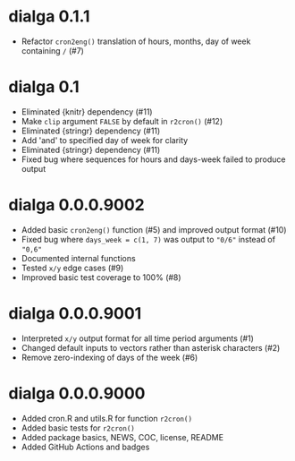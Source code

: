 # dialga 0.1.1

* Refactor `cron2eng()` translation of hours, months, day of week containing `/` (#7)

# dialga 0.1

* Eliminated {knitr} dependency (#11)
* Make `clip` argument `FALSE` by default in `r2cron()` (#12)
* Eliminated {stringr} dependency (#11)
* Add 'and' to specified day of week for clarity
* Eliminated {stringr} dependency (#11)
* Fixed bug where sequences for hours and days-week failed to produce output

# dialga 0.0.0.9002

* Added basic `cron2eng()` function (#5) and improved output format (#10)
* Fixed bug where `days_week = c(1, 7)` was output to `"0/6"` instead of `"0,6"`
* Documented internal functions
* Tested `x/y` edge cases (#9)
* Improved basic test coverage to 100% (#8)

# dialga 0.0.0.9001

* Interpreted `x/y` output format for all time period arguments (#1)
* Changed default inputs to vectors rather than asterisk characters (#2)
* Remove zero-indexing of days of the week (#6)

# dialga 0.0.0.9000

* Added cron.R and utils.R for function `r2cron()`
* Added basic tests for `r2cron()`
* Added package basics, NEWS, COC, license, README
* Added GitHub Actions and badges

